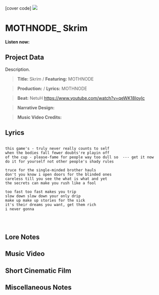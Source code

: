 [cover code] ![](57175019_319474918741616_8502199518755923887_n.jpg)

# MOTHNODE_ Skrim

**Listen now:** 

## Project Data

Description.

> **Title:** Skrim / **Featuring:** MOTHNODE

> **Production:**  / **Lyrics:** MOTHNODE

> **Beat:** NetuH https://www.youtube.com/watch?v=qeWK18IoyIc

> **Narrative Design:**

> **Music Video Credits:**


## Lyrics

```

this game's - truly never really counts to self
when the bodies fall fewer doubts're playin off 
of the cup - please-fame for people way too dull so  --- get it now
do it for yourself not other people's shady rules

truce for the single-minded brother hauls
don't you know i open doors for the blinded ones
careless till you see the what is what and yet
the secrets can make you rush like a fool

too fast too fast makes you trip
slow down slow down your only drip
make up make up stories for the sick
it's their dreams you want, get them rich
i never gonna 




```

## Lore Notes

## Music Video

## Short Cinematic Film

## Miscellaneous Notes
